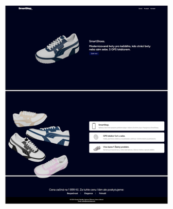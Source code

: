 ![1.png](public%2Fimages%2F1.png) 
![2.png](public%2Fimages%2F2.png)
![3.png](public%2Fimages%2F3.png)
